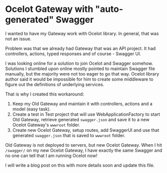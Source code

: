 # Ocelot Gateway with "auto-generated" Swagger

I wanted to have my Gateway work with Ocelot library. In general, that was not an issue. 

Problem was that we already had Gateway that was an API project. It had controllers, actions, typed responses and of course - Swagger UI.

I was looking online for a solution to join Ocelot and Swagger somehow. Solutions I stumbled upon online mostly pointed to maintain Swagger file manually, but the majority were not too eager to go that way. Ocelot library author said it would be impossible for him to create some middleware to figure out the definitions of underlying services.

That is why I created this workaround:
1. Keep my Old Gateway and maintain it with controllers, actions and a model (easy task).
2. Create a test in Test project that will use WebApplicationFactory to start Old Gateway, retrieve generated ``swagger.json`` and save it to a new Ocelot Gateway's ``wwwroot`` folder.
3. Create new Ocelot Gateway, setup routes, add SwaggerUI and use that generated ``swagger.json`` that is saved to ``wwwroot`` folder.

Old Gateway is not deployed to servers, but new Ocelot Gateway. When I hit ``/swagger/`` on my new Ocelot Gateway, I have exactly the same Swagger and no one can tell that I am running Ocelot now!

I will write a blog post on this with more details soon and update this file.